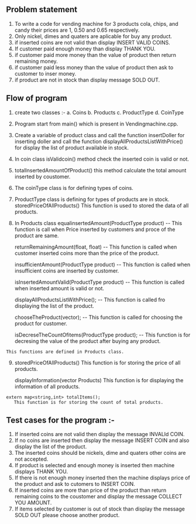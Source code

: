  ## Problem statement

  1. To write a code for vending machine for 3 products cola, chips, and candy their prices are 1, 0.50 and 0.65 respectively.
  2. Only nickel, dimes and quaters are aplicable for buy any product. 
  3. if inserted coins are not valid than display INSERT VALID COINS.
  4. If customer paid enough money than display THANK YOU.
  5. if customer paid more money than the value of product then return remaining money.
  6. if customer paid less money than the value of product then ask to customer to inser money.
  7. if product are not in stock than display message SOLD OUT.
  
  ## Flow of program
  
   1. create two classes :-
      a. Coins
      b. Products
      c. ProductType
      d. CoinType

   2. Program start from main() which is present in Vendingmachine.cpp.
   3. Create a variable of product class and call the function insertDoller for inserting doller and call the function displayAllProductsListWithPrice() for display the list of product available in stock.
   4. In coin class isValidcoin() method check the inserted coin is valid or not.
   5. totalInsertedAmountOfProduct() this method calculate the total amount inserted by coustomer.
   6. The coinType class is for defining types of coins.
   7. ProductType class is defining for types of products are in stock.
      storedPriceOfAllProducts() 
        This function is used to stored the data of all products.

   8. In Products class 
        equalinsertedAmount(ProductType product)
            -- This function is call when Price inserted by customers and proce of the product are same.

        returnRemainingAmount(float, float)
           -- This function is called when customer inserted coins more than the price of the product.

        insufficientAmount(ProductType product)
           -- This function is called when insufficient coins are inserted by customer.

        isInsertedAmountValid(ProductType product)
          -- This function is called when inserted amount is valid or not.

        displayAllProductsListWithPrice();
            -- This function is called fro displaying the list of the product.

        chooseTheProduct(vector<ProductType>);
            -- This function is called for choosing the product for customer.

        isDecreseTheCountOfitems(ProductType product);
           -- This function is for decresing the value of the product after buying any product.
     
    This functions are defined in Products class.

  9. storedPriceOfAllProducts() 
       This function is for storing the price of all products.

     displayInformation(vector<ProductType> Products)
       This function is for displaying the information of all products.
    
    extern map<string,int> totalItems();
       This function is for storing the count of total products.
    
   ## Test cases for the program :-
   1. If inserted coins are not valid then display the message INVALId COIN.
   2. If no coins are inserted then display the message INSERT COIN and also display the list of the product.
   3. The inserted coins should be nickels, dime and quaters other coins are not accepted.
   4. If product is selected and enough money is inserted then machine displays THANK YOU.
   5. If there is not enough money inserted then the machine displays  price of the product and ask to cutomers to  INSERT COIN.
   6. If inserted coins are more than price of the product than return remaining coins to the coustomer and display the message COLLECT YOU AMOUNT.
   7. If items selected by customer is out of stock than display the message SOLD OUT please choose another product.